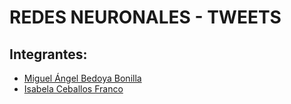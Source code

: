 # REDES NEURONALES - TWEETS


## Integrantes:
- [Miguel Ángel Bedoya Bonilla](https://github.com/MiguelABoni "Miguel Ángel Bedoya Bonilla")
- [Isabela Ceballos Franco](https://github.com/IsabelaCeballos "Isabela Ceballos Franco")